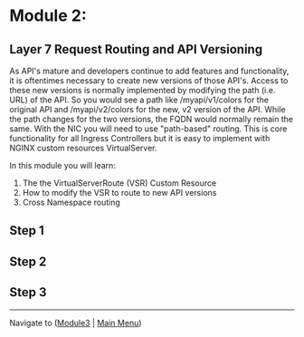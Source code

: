 # Module 2: 

## Layer 7 Request Routing and API Versioning

As API's mature and developers continue to add features and functionality, it is oftentimes necessary to create new versions of those API's.  Access to these new versions is normally implemented by modifying the path (i.e. URL) of the API.  So you would see a path like /myapi/v1/colors for the original API and /myapi/v2/colors for the new, v2 version of the API.  While the path changes for the two versions, the FQDN would normally remain the same. With the NIC you will need to use "path-based" routing.  This is core functionality for all Ingress Controllers but it is easy to implement with NGINX custom resources VirtualServer.   

In this module you will learn:
1. The the VirtualServerRoute (VSR) Custom Resource
2. How to modify the VSR to route to new API versions
3. Cross Namespace routing

## Step 1

## Step 2


## Step 3


-------------

Navigate to ([Module3](../module3/readme.md) | [Main Menu](../README.md))
